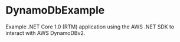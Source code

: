 # DynamoDbExample
Example .NET Core 1.0 (RTM) application using the AWS .NET SDK to interact with AWS DynamoDBv2.
